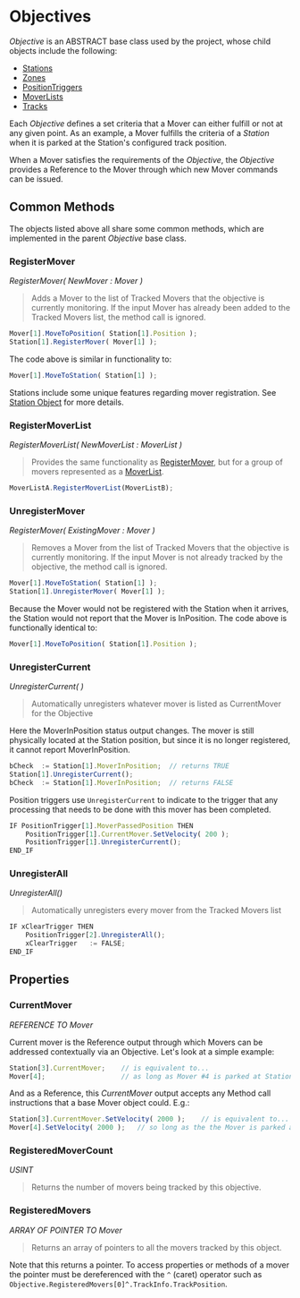 # Objectives

*Objective* is an ABSTRACT base class used by the project, whose child objects include the following:

- [Stations](Station.md)
- [Zones](Zone.md)
- [PositionTriggers](PositionTrigger.md)
- [MoverLists](MoverList.md)
- [Tracks](Track.md)

Each *Objective* defines a set criteria that a Mover can either fulfill or not at any given point. As an example, a Mover fulfills the criteria of a *Station* when it is parked at the Station's configured track position.

When a Mover satisfies the requirements of the *Objective*, the *Objective* provides a Reference to the Mover through which new Mover commands can be issued.

## Common Methods

The objects listed above all share some common methods, which are implemented in the parent *Objective* base class.

### RegisterMover

*RegisterMover( NewMover : Mover )*

> Adds a Mover to the list of Tracked Movers that the objective is currently monitoring. If the input Mover has already been added to the Tracked Movers list, the method call is ignored.

```javascript
Mover[1].MoveToPosition( Station[1].Position );
Station[1].RegisterMover( Mover[1] );
```

The code above is similar in functionality to:

```javascript
Mover[1].MoveToStation( Station[1] );
```

Stations include some unique features regarding mover registration. See [Station Object](Station.md) for more details.


### RegisterMoverList

*RegisterMoverList( NewMoverList : MoverList )*

> Provides the same functionality as [RegisterMover](#registermover), but for a group of movers represented as a [MoverList](MoverList.md).

```javascript
MoverListA.RegisterMoverList(MoverListB);
```

### UnregisterMover

*RegisterMover( ExistingMover : Mover )*

> Removes a Mover from the list of Tracked Movers that the objective is currently monitoring. If the input Mover is not already tracked by the objective, the method call is ignored.

```javascript
Mover[1].MoveToStation( Station[1] );
Station[1].UnregisterMover( Mover[1] );
```

Because the Mover would not be registered with the Station when it arrives, the Station would not report that the Mover is InPosition. The code above is functionally identical to:

```javascript
Mover[1].MoveToPosition( Station[1].Position );
```

### UnregisterCurrent

*UnregisterCurrent( )*

> Automatically unregisters whatever mover is listed as CurrentMover for the Objective

Here the MoverInPosition status output changes. The mover is still physically located at the Station position, but since it is no longer registered, it cannot report MoverInPosition.

```javascript
bCheck	:= Station[1].MoverInPosition;	// returns TRUE
Station[1].UnregisterCurrent();
bCheck	:= Station[1].MoverInPosition;	// returns FALSE
```
Position triggers use `UnregisterCurrent` to indicate to the trigger that any processing that needs to be done with this mover has been completed.

```javascript
IF PositionTrigger[1].MoverPassedPosition THEN
	PositionTrigger[1].CurrentMover.SetVelocity( 200 );
	PositionTrigger[1].UnregisterCurrent();
END_IF
```

### UnregisterAll

*UnregisterAll()*

> Automatically unregisters every mover from the Tracked Movers list

```javascript
IF xClearTrigger THEN
	PositionTrigger[2].UnregisterAll();
	xClearTrigger	:= FALSE;
END_IF
```

## Properties

### CurrentMover

*REFERENCE TO Mover*

Current mover is the Reference output through which Movers can be addressed contextually via an Objective. Let's look at a simple example:

```javascript
Station[3].CurrentMover;	// is equivalent to...
Mover[4];					// as long as Mover #4 is parked at Station#3
```

And as a Reference, this *CurrentMover* output accepts any Method call instructions that a base Mover object could. E.g.:

```javascript
Station[3].CurrentMover.SetVelocity( 2000 );	// is equivalent to...
Mover[4].SetVelocity( 2000 );	// so long as the the Mover is parked as above
```

### RegisteredMoverCount
*USINT*
> Returns the number of movers being tracked by this objective.

### RegisteredMovers
*ARRAY OF POINTER TO Mover*
>Returns an array of pointers to all the movers tracked by this object.

Note that this returns a pointer. To access properties or methods of a mover the pointer must be dereferenced with the `^` (caret) operator such as `Objective.RegisteredMovers[0]^.TrackInfo.TrackPosition`.
